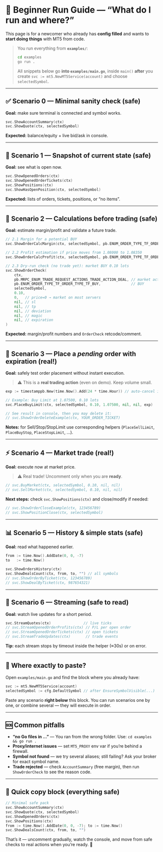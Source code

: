 # 🚦 Beginner Run Guide — “What do I run and where?”

This page is for a newcomer who already has **config filled** and wants to **start doing things** with MT5 from code.

> You run everything from **`examples/`**:
>
> ```bash
> cd examples
> go run .
> ```
>
> All snippets below go **into `examples/main.go`**, inside `main()` **after** you create `svc := mt5.NewMT5Service(account)` and choose `selectedSymbol`.

---

## ✅ Scenario 0 — Minimal sanity check (safe)

**Goal:** make sure terminal is connected and symbol works.

```go
svc.ShowAccountSummary(ctx)
svc.ShowQuote(ctx, selectedSymbol)
```

**Expected:** balance/equity + live bid/ask in console.

---

## 🧭 Scenario 1 — Snapshot of current state (safe)

**Goal:** see what is open now.

```go
svc.ShowOpenedOrders(ctx)
svc.ShowOpenedOrderTickets(ctx)
svc.ShowPositions(ctx)
svc.ShowHasOpenPosition(ctx, selectedSymbol)
```

**Expected:** lists of orders, tickets, positions, or “no items”.

---

## 🧮 Scenario 2 — Calculations before trading (safe)

**Goal:** estimate margin/profit and validate a future trade.

```go
// 2.1 Margin for a potential BUY
svc.ShowOrderCalcMargin(ctx, selectedSymbol, pb.ENUM_ORDER_TYPE_TF_ORDER_TYPE_TF_BUY, 0.10, 0)

// 2.2 Profit estimation if price moves from 1.08000 to 1.08350
svc.ShowOrderCalcProfit(ctx, selectedSymbol, pb.ENUM_ORDER_TYPE_TF_ORDER_TYPE_TF_BUY, 0.10, 1.08000, 1.08350)

// 2.3 Dry‑run check (no trade yet): market BUY 0.10 lots
svc.ShowOrderCheck(
    ctx,
    pb.MRPC_ENUM_TRADE_REQUEST_ACTIONS_TRADE_ACTION_DEAL, // market action
    pb.ENUM_ORDER_TYPE_TF_ORDER_TYPE_TF_BUY,              // BUY
    selectedSymbol,
    0.10,
    0,   // price=0 → market on most servers
    nil, // sl
    nil, // tp
    nil, // deviation
    nil, // magic
    nil, // expiration
)
```

**Expected:** margin/profit numbers and `OrderCheck` retcode/comment.

---

## 🧪 Scenario 3 — Place a *pending* order with expiration (real!)

**Goal:** safely test order placement without instant execution.

> ⚠️ This is a **real trading action** (even on demo). Keep volume small.

```go
exp := timestamppb.New(time.Now().Add(24 * time.Hour)) // auto-cancel in 24h

// Example: Buy Limit at 1.07500, 0.10 lots
svc.PlaceBuyLimit(ctx, selectedSymbol, 0.10, 1.07500, nil, nil, exp)

// See result in console, then you may delete it:
// svc.ShowOrderDeleteExample(ctx, YOUR_ORDER_TICKET)
```

**Notes:** for Sell/Stop/StopLimit use corresponding helpers (`PlaceSellLimit`, `PlaceBuyStop`, `PlaceStopLimit`, …).

---

## ⚡ Scenario 4 — Market trade (real!)

**Goal:** execute now at market price.

> ⚠️ Real trade! Uncomment only when you are **ready**.

```go
// svc.BuyMarket(ctx, selectedSymbol, 0.10, nil, nil)
// svc.SellMarket(ctx, selectedSymbol, 0.10, nil, nil)
```

**Next steps:** check `svc.ShowPositions(ctx)` and close/modify if needed:

```go
// svc.ShowOrderCloseExample(ctx, 123456789)
// svc.ShowPositionClose(ctx, selectedSymbol)
```

---

## 📊 Scenario 5 — History & simple stats (safe)

**Goal:** read what happened earlier.

```go
from := time.Now().AddDate(0, 0, -7)
to   := time.Now()

svc.ShowOrdersHistory(ctx)
svc.ShowDealsCount(ctx, from, to, "") // all symbols
// svc.ShowOrderByTicket(ctx, 123456789)
// svc.ShowDealByTicket(ctx, 987654321)
```

---

## 📡 Scenario 6 — Streaming (safe to read)

**Goal:** watch live updates for a short period.

```go
svc.StreamQuotes(ctx)               // live ticks
// svc.StreamOpenedOrderProfits(ctx) // P/L per open order
// svc.StreamOpenedOrderTickets(ctx) // open tickets
// svc.StreamTradeUpdates(ctx)       // trade events
```

**Tip:** each stream stops by timeout inside the helper (≈30s) or on error.

---

## 🔧 Where exactly to paste?

Open `examples/main.go` and find the block where you already have:

```go
svc := mt5.NewMT5Service(account)
selectedSymbol := cfg.DefaultSymbol // after EnsureSymbolVisible(...)
```

Paste any scenario **right below** this block. You can run scenarios one by one, or combine several — they will execute in order.

---

## 🆘 Common pitfalls

* **“no Go files in …”** — You ran from the wrong folder. Use: `cd examples && go run .`
* **Proxy/internet issues** — set `MT5_PROXY` env var if you’re behind a firewall.
* **Symbol not found** — we try several aliases; still failing? Ask your broker for exact symbol name.
* **Trade rejected** — check `AccountSummary` (free margin), then run `ShowOrderCheck` to see the reason code.

---

## 🧠 Quick copy block (everything safe)

```go
// Minimal safe pack
svc.ShowAccountSummary(ctx)
svc.ShowQuote(ctx, selectedSymbol)
svc.ShowOpenedOrders(ctx)
svc.ShowPositions(ctx)
from := time.Now().AddDate(0, 0, -7); to := time.Now()
svc.ShowDealsCount(ctx, from, to, "")
```

That’s it — uncomment gradually, watch the console, and move from safe checks to real actions when you’re ready. 🚀

